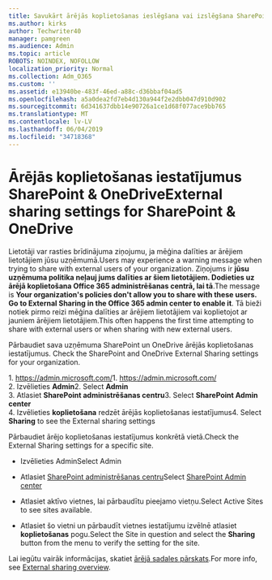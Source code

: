 ```yaml
---
title: Savukārt ārējās koplietošanas ieslēgšana vai izslēgšana SharePoint
ms.author: kirks
author: Techwriter40
manager: pamgreen
ms.audience: Admin
ms.topic: article
ROBOTS: NOINDEX, NOFOLLOW
localization_priority: Normal
ms.collection: Adm_O365
ms.custom: ''
ms.assetid: e13940be-483f-46ed-a88c-d36bbaf04ad5
ms.openlocfilehash: a5a0dea2fd7eb4d130a944f2e2dbb047d910d902
ms.sourcegitcommit: 6d341637dbb14e90726a1ce1d68f077ace9bb765
ms.translationtype: MT
ms.contentlocale: lv-LV
ms.lasthandoff: 06/04/2019
ms.locfileid: "34718368"
---
```

# <a name="external-sharing-settings-for-sharepoint--onedrive"></a><span data-ttu-id="aa14c-102">Ārējās koplietošanas iestatījumus SharePoint & OneDrive</span><span class="sxs-lookup"><span data-stu-id="aa14c-102">External sharing settings for SharePoint & OneDrive</span></span>

<span data-ttu-id="aa14c-103">Lietotāji var rasties brīdinājuma ziņojumu, ja mēģina dalīties ar ārējiem lietotājiem jūsu uzņēmumā.</span><span class="sxs-lookup"><span data-stu-id="aa14c-103">Users may experience a warning message when trying to share with external users of your organization.</span></span> <span data-ttu-id="aa14c-104">Ziņojums ir **jūsu uzņēmuma politika neļauj jums dalīties ar šiem lietotājiem. Dodieties uz ārējā koplietošana Office 365 administrēšanas centrā, lai tā**.</span><span class="sxs-lookup"><span data-stu-id="aa14c-104">The message is **Your organization's policies don't allow you to share with these users. Go to External Sharing in the Office 365 admin center to enable it**.</span></span> <span data-ttu-id="aa14c-105">Tā bieži notiek pirmo reizi mēģina dalīties ar ārējiem lietotājiem vai koplietojot ar jauniem ārējiem lietotājiem.</span><span class="sxs-lookup"><span data-stu-id="aa14c-105">This often happens the first time attempting to share with external users or when sharing with new external users.</span></span>

<span data-ttu-id="aa14c-106">Pārbaudiet sava uzņēmuma SharePoint un OneDrive ārējās koplietošanas iestatījumus.&nbsp;</strong></span><span class="sxs-lookup"><span data-stu-id="aa14c-106">Check the SharePoint and OneDrive External Sharing settings for your organization.&nbsp;</strong></span></span></p> <p><span data-ttu-id="aa14c-107">1.&nbsp;<a href="https://admin.microsoft.com/AdminPortal/Home#/homepage">https://admin.microsoft.com/</a></span><span class="sxs-lookup"><span data-stu-id="aa14c-107">1.&nbsp;<a href="https://admin.microsoft.com/AdminPortal/Home#/homepage">https://admin.microsoft.com/</a></span></span><br /><span data-ttu-id="aa14c-108">2. Izvēlieties <strong>Admin</strong></span><span class="sxs-lookup"><span data-stu-id="aa14c-108">2. Select <strong>Admin</strong></span></span><br /><span data-ttu-id="aa14c-109">3. Atlasiet <strong>SharePoint administrēšanas centru</strong></span><span class="sxs-lookup"><span data-stu-id="aa14c-109">3. Select <strong>SharePoint Admin center</strong></span></span><br /><span data-ttu-id="aa14c-110">4. Izvēlieties <strong>koplietošana</strong> redzēt ārējās koplietošanas iestatījumus</span><span class="sxs-lookup"><span data-stu-id="aa14c-110">4. Select <strong>Sharing</strong> to see the External sharing settings</span></span>

<span data-ttu-id="aa14c-111">Pārbaudiet ārējo koplietošanas iestatījumus konkrētā vietā.</span><span class="sxs-lookup"><span data-stu-id="aa14c-111">Check the External Sharing settings for a specific site.</span></span>

- <span data-ttu-id="aa14c-112">Izvēlieties Admin</span><span class="sxs-lookup"><span data-stu-id="aa14c-112">Select Admin</span></span>

- <span data-ttu-id="aa14c-113">Atlasiet [SharePoint administrēšanas centru](https://admin.microsoft.com/AdminPortal/Home#/homepage">https://admin.microsoft.com/)</span><span class="sxs-lookup"><span data-stu-id="aa14c-113">Select [SharePoint Admin center](https://admin.microsoft.com/AdminPortal/Home#/homepage">https://admin.microsoft.com/)</span></span>

- <span data-ttu-id="aa14c-114">Atlasiet aktīvo vietnes, lai pārbaudītu pieejamo vietņu.</span><span class="sxs-lookup"><span data-stu-id="aa14c-114">Select Active Sites to see sites available.</span></span>
- <span data-ttu-id="aa14c-115">Atlasiet šo vietni un pārbaudīt vietnes iestatījumu izvēlnē atlasiet **koplietošanas** pogu.</span><span class="sxs-lookup"><span data-stu-id="aa14c-115">Select the Site in question and select the **Sharing** button from the menu to verify the setting for the site.</span></span>

<span data-ttu-id="aa14c-116">Lai iegūtu vairāk informācijas, skatiet [ārējā sadales pārskats](https://docs.microsoft.com/en-us/sharepoint/external-sharing-overview).</span><span class="sxs-lookup"><span data-stu-id="aa14c-116">For more info, see [External sharing overview](https://docs.microsoft.com/en-us/sharepoint/external-sharing-overview).</span></span>